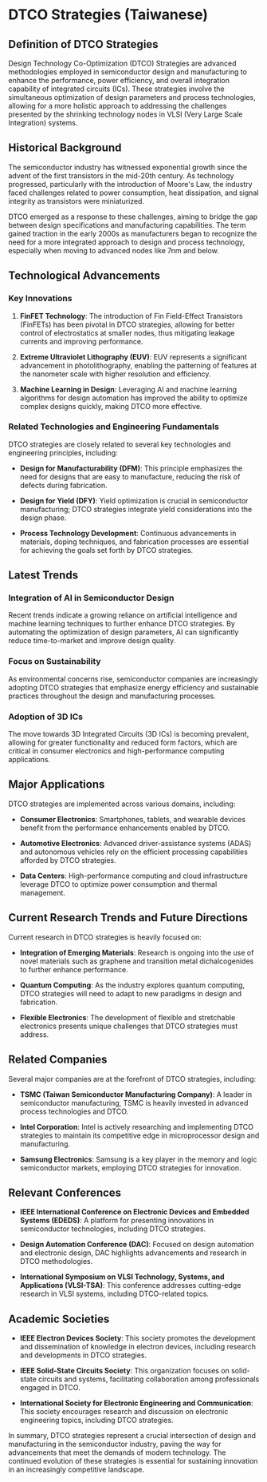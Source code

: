 # DTCO Strategies (Taiwanese)

## Definition of DTCO Strategies

Design Technology Co-Optimization (DTCO) Strategies are advanced methodologies employed in semiconductor design and manufacturing to enhance the performance, power efficiency, and overall integration capability of integrated circuits (ICs). These strategies involve the simultaneous optimization of design parameters and process technologies, allowing for a more holistic approach to addressing the challenges presented by the shrinking technology nodes in VLSI (Very Large Scale Integration) systems.

## Historical Background

The semiconductor industry has witnessed exponential growth since the advent of the first transistors in the mid-20th century. As technology progressed, particularly with the introduction of Moore's Law, the industry faced challenges related to power consumption, heat dissipation, and signal integrity as transistors were miniaturized. 

DTCO emerged as a response to these challenges, aiming to bridge the gap between design specifications and manufacturing capabilities. The term gained traction in the early 2000s as manufacturers began to recognize the need for a more integrated approach to design and process technology, especially when moving to advanced nodes like 7nm and below.

## Technological Advancements

### Key Innovations

1. **FinFET Technology**: The introduction of Fin Field-Effect Transistors (FinFETs) has been pivotal in DTCO strategies, allowing for better control of electrostatics at smaller nodes, thus mitigating leakage currents and improving performance.

2. **Extreme Ultraviolet Lithography (EUV)**: EUV represents a significant advancement in photolithography, enabling the patterning of features at the nanometer scale with higher resolution and efficiency.

3. **Machine Learning in Design**: Leveraging AI and machine learning algorithms for design automation has improved the ability to optimize complex designs quickly, making DTCO more effective.

### Related Technologies and Engineering Fundamentals

DTCO strategies are closely related to several key technologies and engineering principles, including:

- **Design for Manufacturability (DFM)**: This principle emphasizes the need for designs that are easy to manufacture, reducing the risk of defects during fabrication.

- **Design for Yield (DFY)**: Yield optimization is crucial in semiconductor manufacturing; DTCO strategies integrate yield considerations into the design phase.

- **Process Technology Development**: Continuous advancements in materials, doping techniques, and fabrication processes are essential for achieving the goals set forth by DTCO strategies.

## Latest Trends

### Integration of AI in Semiconductor Design

Recent trends indicate a growing reliance on artificial intelligence and machine learning techniques to further enhance DTCO strategies. By automating the optimization of design parameters, AI can significantly reduce time-to-market and improve design quality.

### Focus on Sustainability

As environmental concerns rise, semiconductor companies are increasingly adopting DTCO strategies that emphasize energy efficiency and sustainable practices throughout the design and manufacturing processes.

### Adoption of 3D ICs 

The move towards 3D Integrated Circuits (3D ICs) is becoming prevalent, allowing for greater functionality and reduced form factors, which are critical in consumer electronics and high-performance computing applications.

## Major Applications

DTCO strategies are implemented across various domains, including:

- **Consumer Electronics**: Smartphones, tablets, and wearable devices benefit from the performance enhancements enabled by DTCO.
  
- **Automotive Electronics**: Advanced driver-assistance systems (ADAS) and autonomous vehicles rely on the efficient processing capabilities afforded by DTCO strategies.
  
- **Data Centers**: High-performance computing and cloud infrastructure leverage DTCO to optimize power consumption and thermal management.

## Current Research Trends and Future Directions

Current research in DTCO strategies is heavily focused on:

- **Integration of Emerging Materials**: Research is ongoing into the use of novel materials such as graphene and transition metal dichalcogenides to further enhance performance.

- **Quantum Computing**: As the industry explores quantum computing, DTCO strategies will need to adapt to new paradigms in design and fabrication.

- **Flexible Electronics**: The development of flexible and stretchable electronics presents unique challenges that DTCO strategies must address.

## Related Companies

Several major companies are at the forefront of DTCO strategies, including:

- **TSMC (Taiwan Semiconductor Manufacturing Company)**: A leader in semiconductor manufacturing, TSMC is heavily invested in advanced process technologies and DTCO.

- **Intel Corporation**: Intel is actively researching and implementing DTCO strategies to maintain its competitive edge in microprocessor design and manufacturing.

- **Samsung Electronics**: Samsung is a key player in the memory and logic semiconductor markets, employing DTCO strategies for innovation.

## Relevant Conferences

- **IEEE International Conference on Electronic Devices and Embedded Systems (EDEDS)**: A platform for presenting innovations in semiconductor technologies, including DTCO strategies.

- **Design Automation Conference (DAC)**: Focused on design automation and electronic design, DAC highlights advancements and research in DTCO methodologies.

- **International Symposium on VLSI Technology, Systems, and Applications (VLSI-TSA)**: This conference addresses cutting-edge research in VLSI systems, including DTCO-related topics.

## Academic Societies

- **IEEE Electron Devices Society**: This society promotes the development and dissemination of knowledge in electron devices, including research and developments in DTCO strategies.

- **IEEE Solid-State Circuits Society**: This organization focuses on solid-state circuits and systems, facilitating collaboration among professionals engaged in DTCO.

- **International Society for Electronic Engineering and Communication**: This society encourages research and discussion on electronic engineering topics, including DTCO strategies.

In summary, DTCO strategies represent a crucial intersection of design and manufacturing in the semiconductor industry, paving the way for advancements that meet the demands of modern technology. The continued evolution of these strategies is essential for sustaining innovation in an increasingly competitive landscape.
